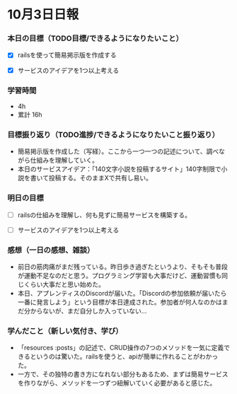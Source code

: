 # 10月3日日報

### **本日の目標（TODO目標/できるようになりたいこと）**
* [x] railsを使って簡易掲示版を作成する
* [x] サービスのアイデアを1つ以上考える


### **学習時間**
* 4h
* 累計 16h

### **目標振り返り（TODO進捗/できるようになりたいこと振り返り）**
* 簡易掲示版を作成した（写経）。ここから一つ一つの記述について、調べながら仕組みを理解していく。
* 本日のサービスアイデア：「140文字小説を投稿するサイト」140字制限で小説を書いて投稿する。そのままXで共有し易い。

### **明日の目標**
* [ ] railsの仕組みを理解し、何も見ずに簡易サービスを構築する。
* [ ] サービスのアイデアを1つ以上考える


### **感想（一日の感想、雑談）**
* 前日の筋肉痛がまだ残っている。昨日歩き過ぎたというより、そもそも普段が運動不足なのだと思う。プログラミング学習も大事だけど、運動習慣も同じくらい大事だと思い始めた。
* 本日、アプレンティスのDiscordが届いた。「Discordの参加依頼が届いたら一番に発言しよう」という目標が本日達成された。参加者が何人なのかはまだ分からないが、まだ自分しか入っていない...

### **学んだこと（新しい気付き、学び）**
* 「resources :posts」の記述で、CRUD操作の7つのメソッドを一気に定義できるというのは驚いた。railsを使うと、apiが簡単に作れることがわかった。
* 一方で、その独特の書き方になれない部分もあるため、まずは簡易サービスを作りながら、メソッドを一つずつ紐解いていく必要があると感じた。